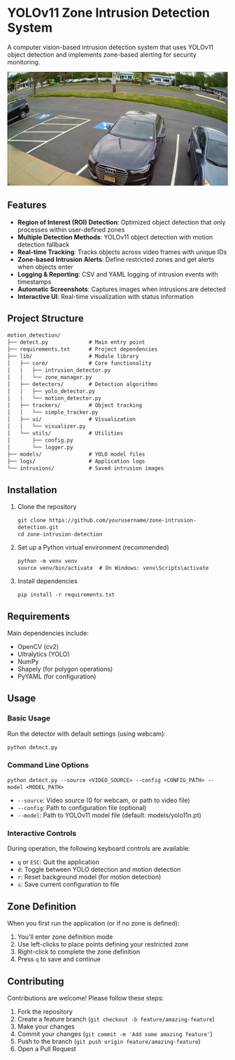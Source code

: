 # YOLOv11 Zone Intrusion Detection System

A computer vision-based intrusion detection system that uses YOLOv11 object detection and implements zone-based alerting for security monitoring.

![Demo Screenshot](static.png)

## Features

- **Region of Interest (ROI) Detection**: Optimized object detection that only processes within user-defined zones
- **Multiple Detection Methods**: YOLOv11 object detection with motion detection fallback
- **Real-time Tracking**: Tracks objects across video frames with unique IDs
- **Zone-based Intrusion Alerts**: Define restricted zones and get alerts when objects enter
- **Logging & Reporting**: CSV and YAML logging of intrusion events with timestamps
- **Automatic Screenshots**: Captures images when intrusions are detected
- **Interactive UI**: Real-time visualization with status information

## Project Structure

```
motion_detection/
├── detect.py             # Main entry point
├── requirements.txt      # Project dependencies
├── lib/                  # Module library
│   ├── core/             # Core functionality
│   │   ├── intrusion_detector.py
│   │   └── zone_manager.py
│   ├── detectors/        # Detection algorithms
│   │   ├── yolo_detector.py
│   │   └── motion_detector.py
│   ├── trackers/         # Object tracking
│   │   └── simple_tracker.py
│   ├── ui/               # Visualization
│   │   └── visualizer.py
│   └── utils/            # Utilities
│       ├── config.py
│       └── logger.py
├── models/               # YOLO model files
├── logs/                 # Application logs
└── intrusions/           # Saved intrusion images
```

## Installation

1. Clone the repository

   ```
   git clone https://github.com/yourusername/zone-intrusion-detection.git
   cd zone-intrusion-detection
   ```

2. Set up a Python virtual environment (recommended)

   ```
   python -m venv venv
   source venv/bin/activate  # On Windows: venv\Scripts\activate
   ```

3. Install dependencies

   ```
   pip install -r requirements.txt
   ```

## Requirements

Main dependencies include:

- OpenCV (cv2)
- Ultralytics (YOLO)
- NumPy
- Shapely (for polygon operations)
- PyYAML (for configuration)

## Usage

### Basic Usage

Run the detector with default settings (using webcam):

```
python detect.py
```

### Command Line Options

```
python detect.py --source <VIDEO_SOURCE> --config <CONFIG_PATH> --model <MODEL_PATH>
```

- `--source`: Video source (0 for webcam, or path to video file)
- `--config`: Path to configuration file (optional)
- `--model`: Path to YOLOv11 model file (default: models/yolo11n.pt)

### Interactive Controls

During operation, the following keyboard controls are available:

- `q` or `ESC`: Quit the application
- `d`: Toggle between YOLO detection and motion detection
- `r`: Reset background model (for motion detection)
- `s`: Save current configuration to file

## Zone Definition

When you first run the application (or if no zone is defined):

1. You'll enter zone definition mode
2. Use left-clicks to place points defining your restricted zone
3. Right-click to complete the zone definition
4. Press `q` to save and continue

## Contributing

Contributions are welcome! Please follow these steps:

1. Fork the repository
2. Create a feature branch (`git checkout -b feature/amazing-feature`)
3. Make your changes
4. Commit your changes (`git commit -m 'Add some amazing feature'`)
5. Push to the branch (`git push origin feature/amazing-feature`)
6. Open a Pull Request
